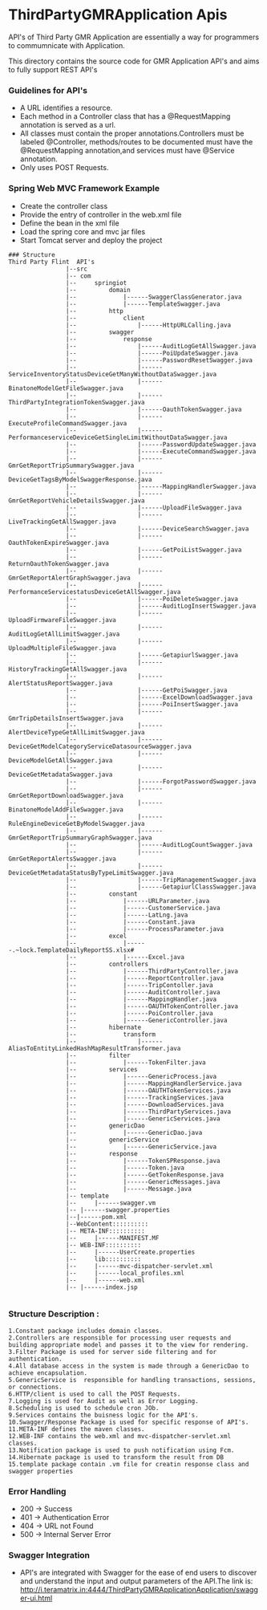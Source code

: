 # ThirdPartyGMRApplication Apis
API's of Third Party GMR Application are essentially a way for programmers to commumnicate with Application.

This directory contains the source code for GMR Application API's and aims to fully support REST API's

### Guidelines for API's
- A URL identifies a resource.
- Each method in a Controller class that has a @RequestMapping annotation is served as a url.
- All classes must contain the proper annotations.Controllers must be labeled @Controller, methods/routes to be documented must have the @RequestMapping annotation,and services must have @Service annotation.
- Only uses POST Requests.

### Spring Web MVC Framework Example
- Create the controller class
- Provide the entry of controller in the web.xml file
- Define the bean in the xml file
- Load the spring core and mvc jar files
- Start Tomcat server and deploy the project
```
### Structure
Third Party Flint  API's
				|--src
				|--	com
				|--		springiot
				|--			domain
				|--				|------SwaggerClassGenerator.java
				|--				|------TemplateSwagger.java
				|--			http
				|--				client
				|--					|------HttpURLCalling.java
				|--			swagger
				|--				response
				|--					|------AuditLogGetAllSwagger.java
				|--					|------PoiUpdateSwagger.java
				|--					|------PasswordResetSwagger.java
				|--					|------ServiceInventoryStatusDeviceGetManyWithoutDataSwagger.java
				|--					|------BinatoneModelGetFileSwagger.java
				|--					|------ThirdPartyIntegrationTokenSwagger.java
				|--					|------OauthTokenSwagger.java
				|--					|------ExecuteProfileCommandSwagger.java
				|--					|------PerformanceserviceDeviceGetSingleLimitWithoutDataSwagger.java
				|--					|------PasswordUpdateSwagger.java
				|--					|------ExecuteCommandSwagger.java
				|--					|------GmrGetReportTripSummarySwagger.java
				|--					|------DeviceGetTagsByModelSwaggerResponse.java
				|--					|------MappingHandlerSwagger.java
				|--					|------GmrGetReportVehicleDetailsSwagger.java
				|--					|------UploadFileSwagger.java
				|--					|------LiveTrackingGetAllSwagger.java
				|--					|------DeviceSearchSwagger.java
				|--					|------OauthTokenExpireSwagger.java
				|--					|------GetPoiListSwagger.java
				|--					|------ReturnOauthTokenSwagger.java
				|--					|------GmrGetReportAlertGraphSwagger.java
				|--					|------PerformanceServicestatusDeviceGetAllSwagger.java
				|--					|------PoiDeleteSwagger.java
				|--					|------AuditLogInsertSwagger.java
				|--					|------UploadFirmwareFileSwagger.java
				|--					|------AuditLogGetAllLimitSwagger.java
				|--					|------UploadMultipleFileSwagger.java
				|--					|------GetapiurlSwagger.java
				|--					|------HistoryTrackingGetAllSwagger.java
				|--					|------AlertStatusReportSwagger.java
				|--					|------GetPoiSwagger.java
				|--					|------ExcelDownloadSwagger.java
				|--					|------PoiInsertSwagger.java
				|--					|------GmrTripDetailsInsertSwagger.java
				|--					|------AlertDeviceTypeGetAllLimitSwagger.java
				|--					|------DeviceGetModelCategoryServiceDatasourceSwagger.java
				|--					|------DeviceModelGetAllSwagger.java
				|--					|------DeviceGetMetadataSwagger.java
				|--					|------ForgotPasswordSwagger.java
				|--					|------GmrGetReportDownloadSwagger.java
				|--					|------BinatoneModelAddFileSwagger.java
				|--					|------RuleEngineDeviceGetByModelSwagger.java
				|--					|------GmrGetReportTripSummaryGraphSwagger.java
				|--					|------AuditLogCountSwagger.java
				|--					|------GmrGetReportAlertsSwagger.java
				|--					|------DeviceGetMetadataStatusByTypeLimitSwagger.java
				|--					|------TripManagementSwagger.java
				|--					|------GetapiurlClassSwagger.java
				|--			constant
				|--				|------URLParameter.java
				|--				|------CustomerService.java
				|--				|------LatLng.java
				|--				|------Constant.java
				|--				|------ProcessParameter.java
				|--			excel
				|--				|------.~lock.TemplateDailyReportSS.xlsx#
				|--				|------Excel.java
				|--			controllers
				|--				|------ThirdPartyController.java
				|--				|------ReportController.java
				|--				|------TripContoller.java
				|--				|------AuditController.java
				|--				|------MappingHandler.java
				|--				|------OAUTHTokenController.java
				|--				|------PoiController.java
				|--				|------GenericController.java
				|--			hibernate
				|--				transform
				|--					|------AliasToEntityLinkedHashMapResultTransformer.java
				|--			filter
				|--				|------TokenFilter.java
				|--			services
				|--				|------GenericProcess.java
				|--				|------MappingHandlerService.java
				|--				|------OAUTHTokenServices.java
				|--				|------TrackingServices.java
				|--				|------DownloadServices.java
				|--				|------ThirdPartyServices.java
				|--				|------GenericServices.java
				|--			genericDao
				|--				|------GenericDao.java
				|--			genericService
				|--				|------GenericService.java
				|--			response
				|--				|------TokenSPResponse.java
				|--				|------Token.java
				|--				|------GetTokenResponse.java
				|--				|------GenericMessages.java
				|--				|------Message.java
				|--	template
				|--		|------swagger.vm
				|--	|------swagger.properties
				|--|------pom.xml
				|--WebContent::::::::::
				|--	META-INF::::::::::
				|--		|------MANIFEST.MF
				|--	WEB-INF::::::::::
				|--		|------UserCreate.properties
				|--		lib::::::::::
				|--		|------mvc-dispatcher-servlet.xml
				|--		|------local_profiles.xml
				|--		|------web.xml
				|--	|------index.jsp
						
```

### Structure Description :


```
1.Constant package includes domain classes.
2.Controllers are responsible for processing user requests and building appropriate model and passes it to the view for rendering.
3.Filter Package is used for server side filtering and for authentication.
4.All database access in the system is made through a GenericDao to achieve encapsulation.
5.GenericService is  responsible for handling transactions, sessions, or connections.
6.HTTP/client is used to call the POST Requests.
7.Logging is used for Audit as well as Error Logging. 
8.Scheduling is used to schedule cron JOb.
9.Services contains the buisness logic for the API's.
10.Swagger/Response Package is used for specific response of API's.
11.META-INF defines the maven classes.
12.WEB-INF contains the web.xml and mvc-dispatcher-servlet.xml classes.
13.Notification package is used to push notification using Fcm.
14.Hibernate package is used to transform the result from DB
15.template package contain .vm file for creatin response class and swagger properties

```
### Error Handling
- 200 -> Success
- 401 -> Authentication Error
- 404 -> URL not Found
- 500 -> Internal Server Error 

### Swagger Integration
- API's are integrated with Swagger for the ease of end users to discover and understand the input and output parameters of the     API.The link is:
    http://i.teramatrix.in:4444/ThirdPartyGMRApplicationApplication/swagger-ui.html